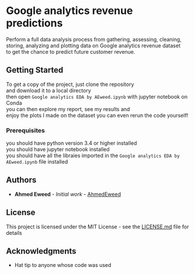 # Google analytics revenue predictions

Perform a full data analysis process from gathering, assessing, cleaning,  
storing, analyzing and plotting data on Google analytics revenue dataset  
to get the chance to predict future customer revenue.

## Getting Started

To get a copy of the project, just clone the repository  
and download it to a local directory  
then open `Google analytics EDA by AEweed.ipynb` with jupyter notebook on Conda  
you can then explore my report, see my results and  
enjoy the plots I made on the dataset you can even rerun the code yourself!  

### Prerequisites

you should have python version 3.4 or higher installed  
you should have jupyter notebook installed  
you should have all the libraies imported in the `Google analytics EDA by AEweed.ipynb` file installed


## Authors

* **Ahmed Eweed** - *Initial work* - [AhmedEweed](https://github.com/AhmedEweed)

## License

This project is licensed under the MIT License - see the [LICENSE.md](LICENSE.md) file for details

## Acknowledgments

* Hat tip to anyone whose code was used

